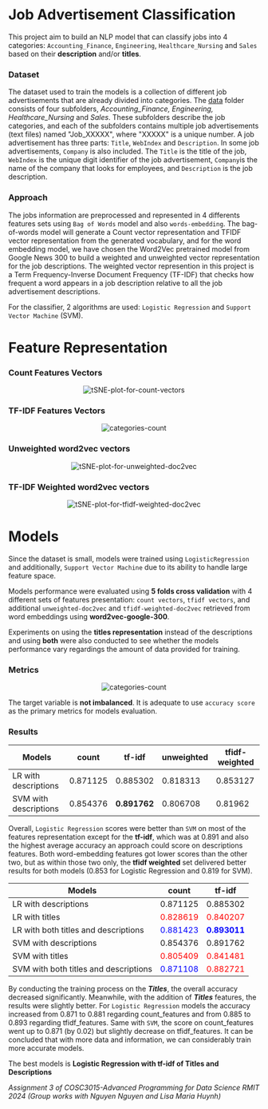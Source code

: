 # Job Advertisement Classification

This project aim to build an NLP model that can classify jobs into 4 categories: `Accounting_Finance`, `Engineering`, `Healthcare_Nursing` and `Sales` based on their **description** and/or **titles**. 

### Dataset
The dataset used to train the models is a collection of different job advertisements that are already divided into categories. 
The [data](../main/data) folder consists of four subfolders, *Accounting_Finance, Engineering, Healthcare_Nursing* and *Sales*. These subfolders describe the job categories, and each of the subfolders contains multiple job advertisements (text files) named "Job_XXXXX", where "XXXXX" is a unique number. 
A job advertisement has three parts: `Title`, `WebIndex` and `Description`. In some job advertisements, `Company` is also included. 
The `Title` is the title of the job, `WebIndex` is the unique digit identifier of the job advertisement, `Company`is the name of the company that looks for employees, and `Description` is the job description.

### Approach
The jobs information are preprocessed and represented in 4 differents features sets using `Bag of Words` model and also `words-embedding`. 
The bag-of-words model will generate a Count vector representation and TFIDF vector representation from the generated vocabulary, 
and for the word embedding model, we have chosen the Word2Vec pretrained model from Google News 300 to build a weighted and unweighted vector representation for the job descriptions. 
The weighted vector represention in this project is a Term Frequency-Inverse Document Frequency (TF-IDF) that checks how frequent a word appears in a job description relative to all the job advertisement descriptions. 

For the classifier, 2 algorithms are used: `Logistic Regression` and  `Support Vector Machine` (SVM).

# Feature Representation
### Count Features Vectors
<p align="center">
  <img src="https://github.com/tringuyenbao/Job-Advertisement-Classification/blob/main/images/tSNE-plot-for-count-vectors.png?raw=true" alt="tSNE-plot-for-count-vectors"/>
</p>

### TF-IDF Features Vectors
<p align="center">
  <img src="https://github.com/tringuyenbao/Job-Advertisement-Classification/blob/main/images/tSNE-plot-for-tfidf-vectors.png?raw=true" alt="categories-count"/>
</p>

### Unweighted word2vec vectors
<p align="center">
  <img src="https://github.com/tringuyenbao/Job-Advertisement-Classification/blob/main/images/tSNE-plot-for-unweighted-doc2vec.png?raw=true" alt="tSNE-plot-for-unweighted-doc2vec"/>
</p>

### TF-IDF Weighted word2vec vectors
<p align="center">
  <img src="https://github.com/tringuyenbao/Job-Advertisement-Classification/blob/main/images/tSNE-plot-for-tfidf-weighted-doc2vec.png?raw=true" alt="tSNE-plot-for-tfidf-weighted-doc2vec"/>
</p>

# Models

Since the dataset is small, models were trained using `LogisticRegression` and additionally, `Support Vector Machine` due to its ability to handle large feature space.

Models performance were evaluated using **5 folds cross validation** with 4 different sets of features presentation: `count vectors`, `tfidf vectors`, and additional `unweighted-doc2vec` and `tfidf-weighted-doc2vec` retrieved from word embeddings using **word2vec-google-300**.

Experiments on using the **titles representation** instead of the descriptions and using **both** were also conducted to see whether the models performance vary regardings the amount of data provided for training.

### Metrics
<p align="center">
  <img src="https://github.com/tringuyenbao/Job-Advertisement-Classification/blob/main/images/categories-count.png?raw=true" alt="categories-count"/>
</p>

The target variable is **not imbalanced**. It is adequate to use `accuracy score` as the primary metrics for models evaluation.

### Results

|Models                     |count    |tf-idf       |unweighted    |tfidf-weighted |
|---------------------------|---------|-------------|--------------|---------------|
|LR with descriptions       |0.871125 |0.885302     |0.818313      |0.853127       |
|SVM with descriptions      |0.854376 |**0.891762** |0.806708      |0.81962        |

Overall, `Logistic Regression` scores were better than `SVM` on most of the features representation except for the **tf-idf**, which was at 0.891 and also the highest average accuracy an approach could score on descriptions features. Both word-embedding features got lower scores than the other two, but as within those two only, the **tfidf weighted** set delivered better results for both models (0.853 for Logistic Regression and 0.819 for SVM). 


|Models                               |count                                    |tf-idf                                      |
|-------------------------------------|-----------------------------------------|--------------------------------------------|
|LR with descriptions                 |0.871125                                 |0.885302                                    |
|LR with titles                       |<span style="color:red">0.828619</span>  |<span style="color:red">0.840207</span>     |
|LR with both titles and descriptions |<span style="color:blue">0.881423</span> |<span style="color:blue">**0.893011**</span>|
|SVM with descriptions                |0.854376                                 |0.891762                                    |
|SVM with titles                      |<span style="color:red">0.805409</span>  |<span style="color:red">0.841481</span>     |
|SVM with both titles and descriptions|<span style="color:blue"> 0.871108</span>|<span style="color:red">0.882721</span>     |

By conducting the training process on the ***Titles***, the overall accuracy decreased significantly. Meanwhile, with the addition of ***Titles*** features, the results were slightly better. For `Logistic Regression` models the accuracy increased from 0.871 to 0.881 regarding count_features and from 0.885 to 0.893 regarding tfidf_features. Same with `SVM`, the score on count_features went up to 0.871 (by 0.02) but slightly decrease on tfidf_features. It can be concluded that with more data and information, we can considerably train more accurate models.

The best models is **Logistic Regression with tf-idf of Titles and Descriptions**

*Assignment 3 of COSC3015-Advanced Programming for Data Science RMIT 2024 (Group works with Nguyen Nguyen and Lisa Maria Huynh)*

